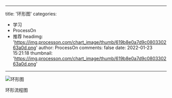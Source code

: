 
---
title: '环形图'
categories: 
 - 学习
 - ProcessOn
 - 推荐
headimg: 'https://img.processon.com/chart_image/thumb/619b8e0a7d9c080330263a0d.png'
author: ProcessOn
comments: false
date: 2022-01-23 15:21:18
thumbnail: 'https://img.processon.com/chart_image/thumb/619b8e0a7d9c080330263a0d.png'
---

<div>   
<img class="thumb" alt="环形图" src="https://img.processon.com/chart_image/thumb/619b8e0a7d9c080330263a0d.png" referrerpolicy="no-referrer">
<p>环形流程图</p>  
</div>
            